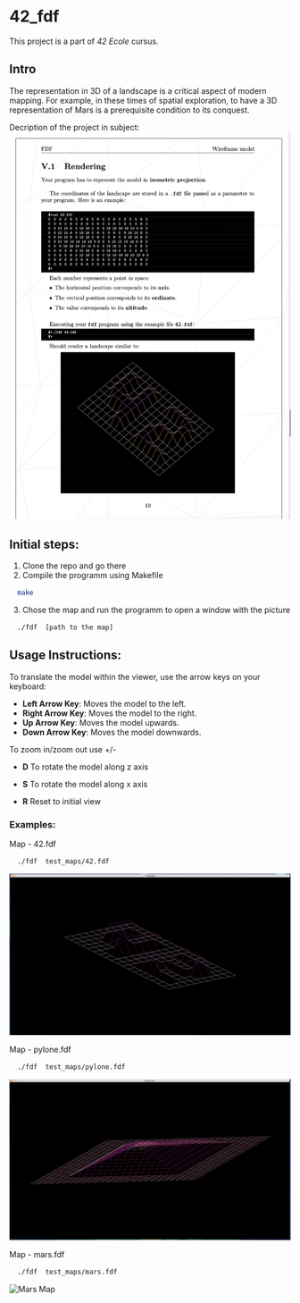 # 42_fdf
This project is a part of *42 Ecole* cursus.

## Intro

The representation in 3D of a landscape is a critical aspect of modern mapping.
For example, in these times of spatial exploration, to have a 3D representation of Mars is a prerequisite condition to its conquest.

Decription of the project in subject:
![subject1](/pic_examples/subject1.png)

## Initial steps:
 
1. Clone the repo and go there
2. Compile the programm using Makefile

```bash
  make 
```
3. Chose the map and run the programm to open a window with the picture
```bash
  ./fdf  [path to the map]
```

## Usage Instructions:

 To translate the model within the viewer, use the arrow keys on your keyboard:
 
 - **Left Arrow Key**: Moves the model to the left.
 - **Right Arrow Key**: Moves the model to the right.
 - **Up Arrow Key**: Moves the model upwards.
 - **Down Arrow Key**: Moves the model downwards.

 To zoom in/zoom out use +/-

 - **D** To rotate the model along z axis 
 - **S** To rotate the model along x axis

 - **R** Reset to initial view
 

### Examples:

Map - 42.fdf
```bash
  ./fdf  test_maps/42.fdf
```
![42 Map](/pic_examples/example1.png)

Map - pylone.fdf
```bash
  ./fdf  test_maps/pylone.fdf
```
![Pylone Map](/pic_examples/example2.png)

Map - mars.fdf
```bash
  ./fdf  test_maps/mars.fdf
```
![Mars Map](/pic_examples/example3.png)

